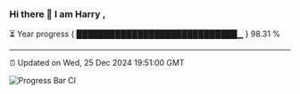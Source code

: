 ### Hi there 👋 I am Harry , 

⏳ Year progress { █████████████████████████████▁ } 98.31 %

---

⏰ Updated on Wed, 25 Dec 2024 19:51:00 GMT

![Progress Bar CI](https://github.com/duykhang68/duykhang68/workflows/Progress%20Bar%20CI/badge.svg)
